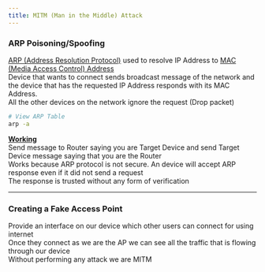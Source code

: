 ```yaml
---
title: MITM (Man in the Middle) Attack
---
```


### ARP Poisoning/Spoofing

[ARP (Address Resolution Protocol)](../../Networking/TCP-IP%20Layers/2%20-%20Data%20Link%20(Network%20Interface)%20Protocols/ARP%20(Address%20Resolution%20Protocol).md) used to resolve IP Address to [MAC (Media Access Control) Address](../../Networking/TCP-IP%20Layers/2%20-%20Data%20Link%20(Network%20Interface)%20Protocols/MAC%20(Media%20Access%20Control)%20Address.md)  
Device that wants to connect sends broadcast message of the network and the device that has the requested IP Address responds with its MAC Address.  
All the other devices on the network ignore the request (Drop packet)

````bash
# View ARP Table
arp -a
````

**<u>Working</u>**  
Send message to Router saying you are Target Device and send Target Device message saying that you are the Router  
Works because ARP protocol is not secure. An device will accept ARP response even if it did not send a request  
The response is trusted without any form of verification

---

### Creating a Fake Access Point

Provide an interface on our device which other users can connect for using internet  
Once they connect as we are the AP we can see all the traffic that is flowing through our device  
Without performing any attack we are MITM